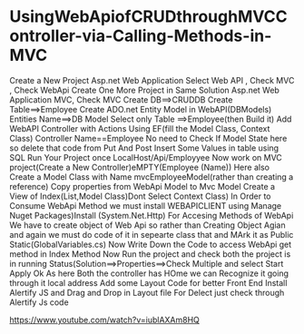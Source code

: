 # UsingWebApiofCRUDthroughMVCController-via-Calling-Methods-in-MVC
Create a New Project
Asp.net Web Application 
Select Web API , Check MVC , Check WebApi
Create One More Project in Same Solution
Asp.net Web Application
MVC, Check MVC
Create DB==>CRUDDB
Create Table==>Employee
Create ADO.net Entity Model in WebAPI(DBModels)
Entities Name==>DB Model
Select only Table ==>Employee(then Build it)
Add WebAPI Controller with Actions Using EF(fill the Model Class, Context Class) Controller Name==Employee
No need to Check If Model State here so delete that code from Put And Post
Insert Some Values in table using SQL 
Run Your Project once LocalHost/Api/Employyee
Now work on MVC project(Create a New Controller)eMPTY(Employee (Name))
Here also Create a Model Class with Name mvcEmployeeModel(rather than creating a reference) Copy properties from WebApi Model to Mvc Model
Create a View of Index(List,Model Class)Dont Select Context Class)
In Order to Consume WebApi Method we must install WEBAPICLIENT using  Manage Nuget Packages)Install (System.Net.Http)
For Accesing Methods of WebApi We have to create object of Web Api so rather than Creating Object Agian and again we must do code of it in sepearte class that and MArk it as Public Static(GlobalVariables.cs)
Now Write Down the Code to access WebApi get method in Index Method
Now Run the project and check both the project is in running Status(Solution==>Properties==>Check Multiple and select Start Apply Ok
As here Both the controller has HOme we can Recognize it going through it local address
Add some Layout Code for better Front End
Install Alertify JS and Drag and Drop in Layout file
For Delect just check through Alertify Js code 



https://www.youtube.com/watch?v=iublAXAm8HQ
